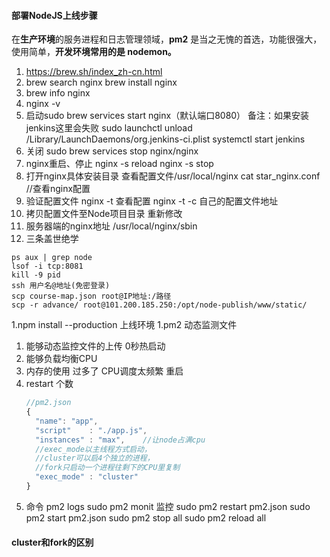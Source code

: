 #### 部署NodeJS上线步骤
在**生产环境**的服务进程和日志管理领域，**pm2** 是当之无愧的首选，功能很强大，使用简单，**开发环境常用的是 nodemon。**
1. https://brew.sh/index_zh-cn.html
1. brew search nginx brew install nginx
1. brew info nginx
1. nginx -v
1. 启动sudo brew services start nginx（默认端口8080）
  备注：如果安装jenkins这里会失败
  sudo launchctl unload /Library/LaunchDaemons/org.jenkins-ci.plist
  systemctl start jenkins
1. 关闭
  sudo brew services stop nginx/nginx
1. nginx重启、停止
  nginx -s reload
  nginx -s stop
1. 打开nginx具体安装目录
  查看配置文件/usr/local/nginx
  cat star_nginx.conf //查看nginx配置
1. 验证配置文件
  nginx -t 查看配置
  nginx -t -c 自己的配置文件地址
1. 拷贝配置文件至Node项目目录 重新修改
1. 服务器端的nginx地址
  /usr/local/nginx/sbin
1. 三条盖世绝学
  ```code
  ps aux | grep node
  lsof -i tcp:8081
  kill -9 pid
  ssh 用户名@地址(免密登录)
  scp course-map.json root@IP地址:/路径
  scp -r advance/ root@101.200.185.250:/opt/node-publish/www/static/
  ```
1.npm install --production
  上线环境
1.pm2 动态监测文件
  1. 能够动态监控文件的上传 0秒热启动
  1. 能够负载均衡CPU
  1. 内存的使用 过多了 CPU调度太频繁 重启
  1. restart 个数
      ```js
      //pm2.json
      {
        "name": "app",
        "script"    : "./app.js",
        "instances" : "max",    //让node占满cpu
        //exec_mode以主线程方式启动，
        //cluster可以启4个独立的进程，
        //fork只启动一个进程往剩下的CPU里复制
        "exec_mode" : "cluster" 
      }
      ```
  1. 命令 
    pm2 logs
    sudo pm2 monit  监控
    sudo pm2 restart pm2.json
    sudo pm2 start pm2.json
    sudo pm2 stop all
    sudo pm2 reload all
#### cluster和fork的区别